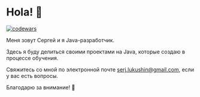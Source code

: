 # Hola! 👋

[![codewars](https://www.codewars.com/users/Serhio%20Gonsales/badges/micro)](https://www.codewars.com/users/Serhio%20Gonsales) 

Меня зовут Сергей и я Java-разработчик. 

Здесь я буду делиться своими проектами на Java, которые создаю в процессе обучения. 

Свяжитесь со мной по электронной почте <serj.lukushin@gmail.com>, если у вас есть вопросы. 

Благодарю за внимание! 🚀
